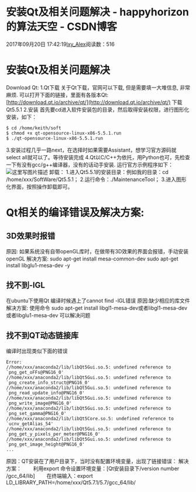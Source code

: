 # 安装Qt及相关问题解决 - happyhorizon的算法天空 - CSDN博客
2017年09月20日 17:42:19[lxy_Alex](https://me.csdn.net/happyhorizion)阅读数：516
# 安装Qt及相关问题解决
Download Qt:
1.Qt下载
关于Qt下载，官网可以下载, 但是需要填一大堆信息, 非常麻烦. 可以打开下面的链接，里面有各版本Qt:
[http://download.qt.io/archive/qt/](http://download.qt.io/archive/qt/)
下载Qt5.5.1
2.安装
首先要cd进入软件安装包的目录，然后取得安装权限，进行图形化安装，如下：
```
$ cd /home/keith/soft
$ chmod +x qt-opensource-linux-x86-5.5.1.run
$ ./qt-opensource-linux-x86-5.5.1.run
```
3.安装过程几乎一路next，在选择时如果需要Assistant，想学习官方源码就select all就可以了。等待安装完成
4.Qt以C/C++为依托，用Python也可，先检查一下有没有gcc/g++编译器，没有的话动手安装.
运行官方示例程序如下：
![这里写图片描述](https://img-blog.csdn.net/20170920174132807?watermark/2/text/aHR0cDovL2Jsb2cuY3Nkbi5uZXQvaGFwcHlob3Jpemlvbg==/font/5a6L5L2T/fontsize/400/fill/I0JBQkFCMA==/dissolve/70/gravity/SouthEast)
卸载：
1.进入Qt5.5.1的安装目录：例如我的目录：cd /home/xxx/SoftWare/Qt5.5.1；
2.运行命令：./MaintenanceTool；
3.进入图形化界面，按照操作卸载即可。
# Qt相关的编译错误及解决方案:
## 3D效果时报错
原因: 如果系统没有自带openGL库时，在做带有3D效果的界面会报错，手动安装openGL
解决方案:
sudo apt-get install mesa-common-dev
sudo apt-get install libglu1-mesa-dev -y
## 找不到-lGL
在ubuntu下使用Qt 编译时候遇上了cannot find -lGL错误
原因:缺少相应的库文件
解决方案:
使用命令
sudo apt-get install libgl1-mesa-dev或者libgl1-mesa-dev或者libglu1-mesa-dev
可以解决问题
## 找不到QT动态链接库
编译时出现类似下面的错误
```
Error:
//home/xxx/anaconda2/lib/libQt5Gui.so.5: undefined reference to `png_get_oFFs@PNG16_0'
//home/xxx/anaconda2/lib/libQt5Gui.so.5: undefined reference to `png_create_info_struct@PNG16_0'
//home/xxx/anaconda2/lib/libQt5Gui.so.5: undefined reference to `png_read_update_info@PNG16_0'
//home/xxx/anaconda2/lib/libQt5Gui.so.5: undefined reference to `png_write_image@PNG16_0'
//home/xxx/anaconda2/lib/libQt5Gui.so.5: undefined reference to `png_set_gamma@PNG16_0'
//home/xxx/anaconda2/lib/libQt5Core.so.5: undefined reference to `ucnv_getAlias_54'
//home/xxx/anaconda2/lib/libQt5Gui.so.5: undefined reference to `png_get_y_pixels_per_meter@PNG16_0'
//home/xxx/anaconda2/lib/libQt5Gui.so.5: undefined reference to `png_get_image_height@PNG16_0'
...
```
原因：QT安装在了用户目录下，当时没有配置环境变量，出现了链接错误：
解决方案：
　　利用export 命令设置环境变量：[Qt安装目录下/version number /gcc_64/lib]
　　在终端输入：export LD_LIBRARY_PATH=/home/xxx/Qt5.7.1/5.7/gcc_64/lib/
